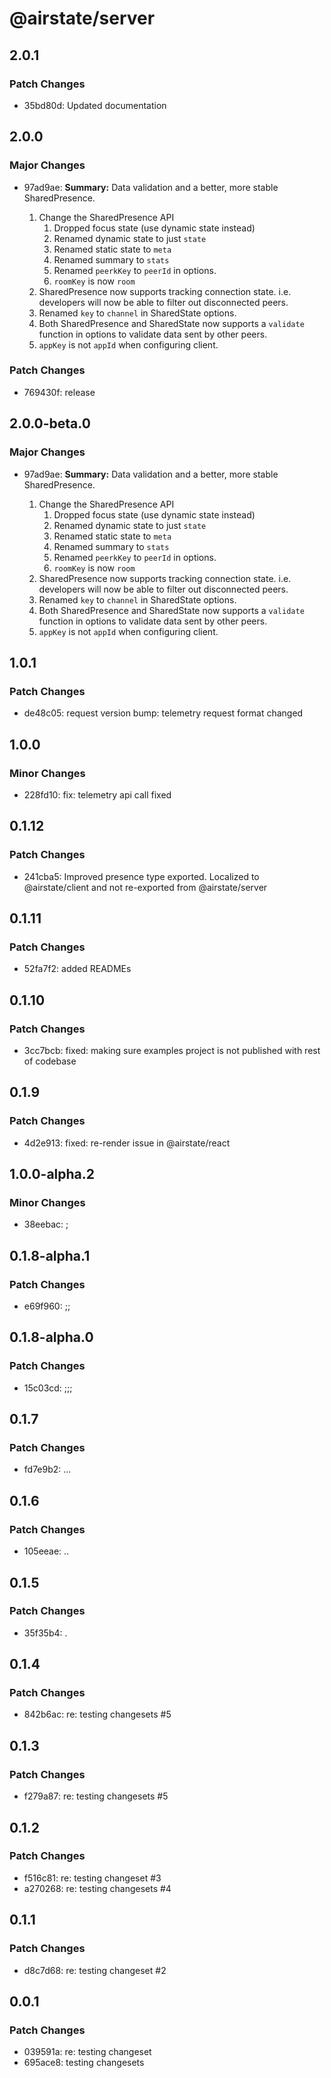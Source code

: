 # @airstate/server

## 2.0.1

### Patch Changes

- 35bd80d: Updated documentation

## 2.0.0

### Major Changes

- 97ad9ae: **Summary:** Data validation and a better, more stable SharedPresence.

    1. Change the SharedPresence API
        1. Dropped focus state (use dynamic state instead)
        2. Renamed dynamic state to just `state`
        3. Renamed static state to `meta`
        4. Renamed summary to `stats`
        5. Renamed `peerkKey` to `peerId` in options.
        6. `roomKey` is now `room`
    2. SharedPresence now supports tracking connection state. i.e. developers will now be able to filter out disconnected peers.
    3. Renamed `key` to `channel` in SharedState options.
    4. Both SharedPresence and SharedState now supports a `validate` function in options to validate data sent by other peers.
    5. `appKey` is not `appId` when configuring client.

### Patch Changes

- 769430f: release

## 2.0.0-beta.0

### Major Changes

- 97ad9ae: **Summary:** Data validation and a better, more stable SharedPresence.

    1. Change the SharedPresence API
        1. Dropped focus state (use dynamic state instead)
        2. Renamed dynamic state to just `state`
        3. Renamed static state to `meta`
        4. Renamed summary to `stats`
        5. Renamed `peerkKey` to `peerId` in options.
        6. `roomKey` is now `room`
    2. SharedPresence now supports tracking connection state. i.e. developers will now be able to filter out disconnected peers.
    3. Renamed `key` to `channel` in SharedState options.
    4. Both SharedPresence and SharedState now supports a `validate` function in options to validate data sent by other peers.
    5. `appKey` is not `appId` when configuring client.

## 1.0.1

### Patch Changes

- de48c05: request version bump: telemetry request format changed

## 1.0.0

### Minor Changes

- 228fd10: fix: telemetry api call fixed

## 0.1.12

### Patch Changes

- 241cba5: Improved presence type exported. Localized to @airstate/client and not re-exported from @airstate/server

## 0.1.11

### Patch Changes

- 52fa7f2: added READMEs

## 0.1.10

### Patch Changes

- 3cc7bcb: fixed: making sure examples project is not published with rest of codebase

## 0.1.9

### Patch Changes

- 4d2e913: fixed: re-render issue in @airstate/react

## 1.0.0-alpha.2

### Minor Changes

- 38eebac: ;

## 0.1.8-alpha.1

### Patch Changes

- e69f960: ;;

## 0.1.8-alpha.0

### Patch Changes

- 15c03cd: ;;;

## 0.1.7

### Patch Changes

- fd7e9b2: ...

## 0.1.6

### Patch Changes

- 105eeae: ..

## 0.1.5

### Patch Changes

- 35f35b4: .

## 0.1.4

### Patch Changes

- 842b6ac: re: testing changesets #5

## 0.1.3

### Patch Changes

- f279a87: re: testing changesets #5

## 0.1.2

### Patch Changes

- f516c81: re: testing changeset #3
- a270268: re: testing changesets #4

## 0.1.1

### Patch Changes

- d8c7d68: re: testing changeset #2

## 0.0.1

### Patch Changes

- 039591a: re: testing changeset
- 695ace8: testing changesets
